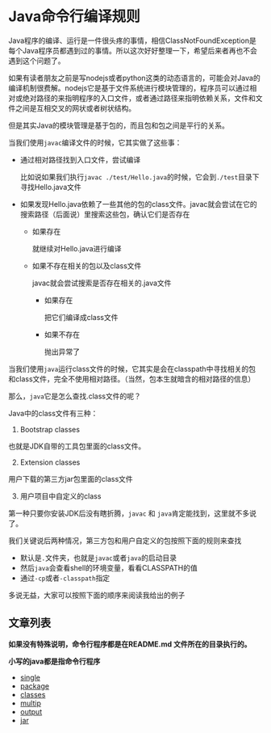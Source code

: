 # Java命令行编译规则
Java程序的编译、运行是一件很头疼的事情，相信ClassNotFoundException是每个Java程序员都遇到过的事情。所以这次好好整理一下，希望后来者再也不会遇到这个问题了。


如果有读者朋友之前是写nodejs或者python这类的动态语言的，可能会对Java的编译机制很费解。nodejs它是基于文件系统进行模块管理的，程序员可以通过相对或绝对路径的来指明程序的入口文件，或者通过路径来指明依赖关系，文件和文件之间是互相交叉的网状或者树状结构。

但是其实Java的模块管理是基于包的，而且包和包之间是平行的关系。

当我们使用`javac`编译文件的时候，它其实做了这些事：
- 通过相对路径找到入口文件，尝试编译

  比如说如果我们执行`javac ./test/Hello.java`的时候，它会到`./test`目录下寻找Hello.java文件

- 如果发现Hello.java依赖了一些其他的包的class文件。javac就会尝试在它的搜索路径（后面说）里搜索这些包，确认它们是否存在

  - 如果存在

    就继续对Hello.java进行编译

  - 如果不存在相关的包以及class文件

    javac就会尝试搜索是否存在相关的.java文件

    - 如果存在

      把它们编译成class文件

    - 如果不存在

      抛出异常了

当我们使用`java`运行class文件的时候，它其实是会在classpath中寻找相关的包和class文件，完全不使用相对路径。（当然，包本生就暗含的相对路径的信息）


那么，`java`它是怎么查找.class文件的呢？

Java中的class文件有三种：

1. Bootstrap classes

  也就是JDK自带的工具包里面的class文件。

2. Extension classes

  用户下载的第三方jar包里面的class文件
  
3. 用户项目中自定义的class

第一种只要你安装JDK后没有瞎折腾，`javac` 和 `java`肯定能找到，这里就不多说了。

我们关键说后两种情况，第三方包和用户自定义的包按照下面的规则来查找

- 默认是`.`文件夹，也就是`javac`或者`java`的启动目录
- 然后`java`会查看shell的环境变量，看看CLASSPATH的值
- 通过`-cp`或者`-classpath`指定

多说无益，大家可以按照下面的顺序来阅读我给出的例子

## 文章列表
**如果没有特殊说明，命令行程序都是在README.md 文件所在的目录执行的。**

**小写的java都是指命令行程序**

- [single](./single)
- [package](./package)
- [classes](./classes)
- [multip](./multip)
- [output](./output)
- [jar](./jar)
